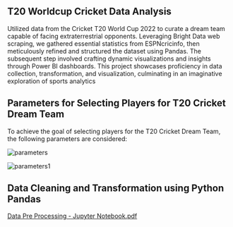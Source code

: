 ## T20 Worldcup Cricket Data Analysis

Utilized data from the Cricket T20 World Cup 2022 to curate a dream team capable of facing extraterrestrial opponents. Leveraging Bright Data web scraping, we gathered
essential statistics from ESPNcricinfo, then meticulously refined and structured the dataset using Pandas. The subsequent step involved crafting dynamic visualizations and
insights through Power BI dashboards. This project showcases proficiency in data collection, transformation, and visualization, culminating in an imaginative exploration
of sports analytics


## Parameters for Selecting Players for T20 Cricket Dream Team
To achieve the goal of selecting players for the T20 Cricket Dream Team, the following parameters are considered:

![parameters](https://github.com/MounaPenjarla/T20_Cricket/assets/163459753/1b64a713-7eb9-4553-a651-fababa432701)


![parameters1](https://github.com/MounaPenjarla/T20_Cricket/assets/163459753/07ded576-30df-4e4d-92b9-b87810058a20)

## Data Cleaning and Transformation using Python Pandas

  [Data Pre Processing - Jupyter Notebook.pdf](https://github.com/MounaPenjarla/T20_Cricket/files/14779651/Data.Pre.Processing.-.Jupyter.Notebook.pdf)


